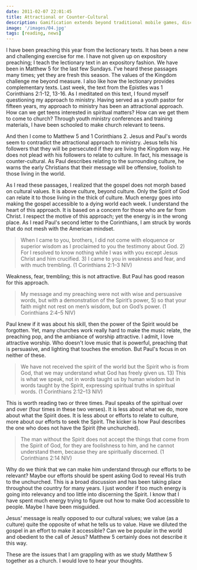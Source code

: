 ```yaml
---
date: 2011-02-07 22:01:45
title: Attractional or Counter-Cultural
description: Gamification extends beyond traditional mobile games, discovering innovative strategies to incorporate game-like elements into non-gaming apps for enhanced
image: '/images/04.jpg'
tags: [reading, news]
---
```


I have been preaching this year from the lectionary texts. It has been a new and challenging exercise for me.  I have not given up on expository preaching; I teach the lectionary text in an expository fashion. We have been in Matthew 5 for the last few Sundays. I've heard these passages many times; yet they are fresh this season. The values of the Kingdom challenge me beyond measure. I also like how the lectionary provides complementary texts. Last week, the text from the Epistles was 1 Corinthians 2:1-12, 13-16. As I meditated on this text, I found myself questioning my approach to ministry. Having served as a youth pastor for fifteen years, my approach to ministry has been an attractional approach. How can we get teens interested in spiritual matters? How can we get them to come to church? Through youth ministry conferences and training materials, I have been schooled to make church relevant to teens.

And then I come to Matthew 5 and 1 Corinthians 2. Jesus and Paul's words seem to contradict the attractional approach to ministry. Jesus tells his followers that they will be persecuted if they are living the Kingdom way. He does not plead with his followers to relate to culture. In fact, his message is counter-cultural. As Paul describes relating to the surrounding culture, he warns the early Christians that their message will be offensive, foolish to those living in the world.

As I read these passages, I realized that the gospel does not morph based on cultural values. It is above culture, beyond culture. Only the Spirit of God can relate it to those living in the thick of culture. Much energy goes into making the gospel accessible to a dying world each week. I understand the heart of this approach. It is based on a concern for those who are far from Christ. I respect the motive of this approach; yet the energy is in the wrong place. As I read Paul's second letter to the Corinthians, I am struck by words that do not mesh with the American mindset.

>When I came to you, brothers, I did not come with eloquence or superior wisdom as I proclaimed to you the testimony about God. 2) For I resolved to know nothing while I was with you except Jesus Christ and him crucified. 3) I came to you in weakness and fear, and with much trembling. (1 Corinthians 2:1–3 NIV)

Weakness, fear, trembling; this is not attractive. But Paul has good reason for this approach.

>My message and my preaching were not with wise and persuasive words, but with a demonstration of the Spirit’s power, 5) so that your faith might not rest on men’s wisdom, but on God’s power.  (1 Corinthians 2:4–5 NIV)

Paul knew if it was about his skill, then the power of the Spirit would be forgotten. Yet, many churches work really hard to make the music relate, the preaching pop, and the ambiance of worship attractive. I admit, I love attractive worship. Who doesn't love music that is powerful, preaching that is persuasive, and lighting that touches the emotion. But Paul's focus in on neither of these.

>We have not received the spirit of the world but the Spirit who is from God, that we may understand what God has freely given us. 13) This is what we speak, not in words taught us by human wisdom but in words taught by the Spirit, expressing spiritual truths in spiritual words. (1 Corinthians 2:12–13 NIV)

This is worth reading two or three times. Paul speaks of the spiritual over and over (four times in these two verses). It is less about what we do, more about what the Spirit does. It is less about or efforts to relate to culture, more about our efforts to seek the Spirit. The kicker is how Paul describes the one who does not have the Spirit (the unchurched).

>The man without the Spirit does not accept the things that come from the Spirit of God, for they are foolishness to him, and he cannot understand them, because they are spiritually discerned. (1 Corinthians 2:14 NIV)

Why do we think that we can make him understand through our efforts to be relevant? Maybe our efforts should be spent asking God to reveal His truth to the unchurched. This is a broad discussion and has been taking place throughout the country for many years. I just wonder if too much energy is going into relevancy and too little into discerning the Spirit. I know that I have spent much energy trying to figure out how to make God accessible to people. Maybe I have been misguided. 

Jesus' message is really opposed to our cultural values; we value (as a culture) quite the opposite of what he tells us to value. Have we diluted the gospel in an effort to make it accessible? Can we be popular in the world and obedient to the call of Jesus? Matthew 5 certainly does not describe it this way.

These are the issues that I am grappling with as we study Matthew 5 together as a church. I would love to hear your thoughts.
